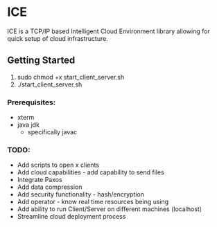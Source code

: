 # ICE

ICE is a TCP/IP based Intelligent Cloud Environment library allowing for quick setup of cloud infrastructure.

## Getting Started

1) sudo chmod +x start_client_server.sh
2) ./start_client_server.sh

### Prerequisites: 

- xterm
- java jdk 
    - specifically javac

### TODO:

- Add scripts to open x clients
- Add cloud capabilities - add capability to send files
- Integrate Paxos
- Add data compression
- Add security functionality - hash/encryption
- Add operator - know real time resources being using
- Add ability to run Client/Server on different machines (localhost)
- Streamline cloud deployment process
